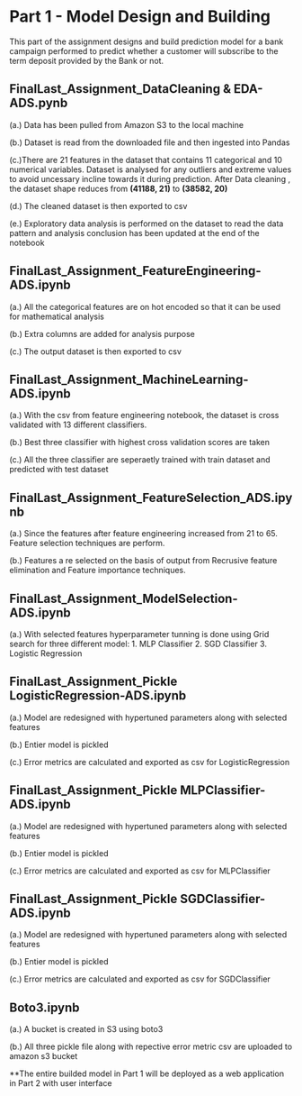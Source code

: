 <h1>Part 1 - Model Design and Building</h1>

This part of the assignment designs and build prediction model for a bank campaign performed to predict whether a customer will subscribe to the term deposit provided by the Bank or not.

<h2> FinalLast_Assignment_DataCleaning & EDA-ADS.pynb </h2>

(a.) Data has been pulled from Amazon S3 to the local machine

(b.) Dataset is read from the downloaded file and then ingested into Pandas

(c.)There are 21 features in the dataset that contains 11 categorical and 10 numerical variables. Dataset is analysed for any outliers and extreme values to avoid uncessary incline towards it during prediction. After Data cleaning , the dataset shape reduces from **(41188, 21)** to **(38582, 20)**

(d.) The cleaned dataset is then exported to csv 

(e.) Exploratory data analysis is performed on the dataset to read the data pattern and analysis conclusion has been updated at the end of the notebook

<h2>FinalLast_Assignment_FeatureEngineering-ADS.ipynb</h2>

(a.) All the categorical features are on hot encoded so that it can be used for mathematical analysis

(b.) Extra columns are added for analysis purpose

(c.) The output dataset is then exported to csv

<h2>FinalLast_Assignment_MachineLearning-ADS.ipynb</h2>

(a.) With the csv from feature engineering notebook, the dataset is cross validated with 13 different classifiers.

(b.) Best three classifier with highest cross validation scores are taken

(c.) All the three classifier are seperaetly trained with train dataset and predicted with test dataset

<h2>FinalLast_Assignment_FeatureSelection_ADS.ipynb</h2>

(a.) Since the features after feature engineering increased from 21 to 65. Feature selection techniques are perform.

(b.) Features a re selected on the basis of output from Recrusive feature elimination and Feature importance techniques.

<h2>FinalLast_Assignment_ModelSelection-ADS.ipynb</h2>

(a.) With selected features hyperparameter tunning is done using Grid search for three different model:
                    1. MLP Classifier 
                    2. SGD Classifier
                    3. Logistic Regression 

<h2>FinalLast_Assignment_Pickle LogisticRegression-ADS.ipynb</h2>

(a.) Model are redesigned with hypertuned parameters along with selected features

(b.) Entier model is pickled

(c.) Error metrics are calculated and exported as csv for LogisticRegression

<h2>FinalLast_Assignment_Pickle MLPClassifier-ADS.ipynb</h2>

(a.) Model are redesigned with hypertuned parameters along with selected features

(b.) Entier model is pickled

(c.) Error metrics are calculated and exported as csv for MLPClassifier

<h2>FinalLast_Assignment_Pickle SGDClassifier-ADS.ipynb</h2>

(a.) Model are redesigned with hypertuned parameters along with selected features

(b.) Entier model is pickled

(c.) Error metrics are calculated and exported as csv for SGDClassifier

<h2>Boto3.ipynb</h2>

(a.) A bucket is created in S3 using boto3

(b.) All three pickle file along with repective error metric csv are uploaded to amazon s3 bucket

**The entire builded model in Part 1 will be deployed as a web application in Part 2 with user interface
